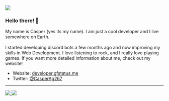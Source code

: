 <img src="https://discord.c99.nl/widget/theme-4/657336447505924127.png">

### Hello there! 👋
My name is Casper (yes its my name). I am just a cool developer and I live somewhere on Earth.
<br><br>
I started developing discord bots a few months ago and now improving my skills in Web Development. I love listening to rock, and I really love playing games. If you want more detailed information about me, check out my website!

- Website: [developer.gfstatus.me](https://developer.gfstatus.me)
- Twitter: [@CasperAg267](https://twitter.com/CasperAg267)

---

<a href="https://github.com/CASPERg267">
  <img src="https://github-readme-stats.vercel.app/api?username=CASPERg267&count_private=true&hide_border=true&show_icons=true&include_all_commits=true&bg_color=0d1117&title_color=87b4bf&text_color=FFFFFF&icon_color=87b4bf">
<img src="https://github-readme-stats.vercel.app/api/top-langs/?username=CASPERg267&theme=nord&hide_border=true&bg_color=0d1117&border_radius=6&title_color=87b4bf">
</a>
